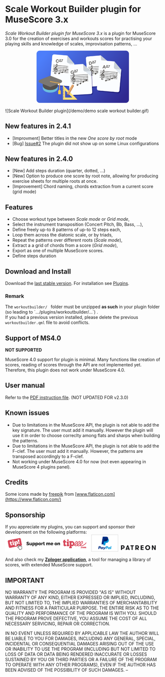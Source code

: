 # Scale Workout Builder plugin for MuseScore 3.x
*Scale Workout Builder plugin for MuseScore 3.x* is a plugin for MuseScore 3.0 for the creation of exercises and workouts scores for practising your playing skills and knowledge of scales, improvisation patterns, ...
<p align="center"><img src="/workoutbuilder/logo.png" Alt="logo" width="300" /></p>

![Scale Workout Builder plugin](/demo/demo scale workout builder.gif)

## New features in 2.4.1
* [Improvment] Better titles in the new *One score by root* mode
* [Bug] [Issue#2](https://github.com/lgvr123/musescore-workoutbuilder/issues/2) The plugin did not show up on some Linux configurations

## New features in 2.4.0
* [New] Add steps duration (quarter, dotted, ...)
* [New] Option to produce one score by root note, allowing for producing exercise sheets for multiple roots at once. 
* [Improvement] Chord naming, chords extraction from a current score (grid mode)

## Features
* Choose workout type between *Scale mode* or *Grid mode*,
* Select the instrument transposition (Concert Pitch, Bb, Bass, ...),
* Define freely up-to 8 patterns of up-to 12 steps each,
* Loop them across the diatonic scale, or by triads,
* Repeat the patterns over different roots (*Scale mode*),
* Extract a a grid of chords from a score (*Grid mode*),
* Export as one of multiple MuseScore scores.
* Define steps duration

## Download and Install ##
Download the [last stable version](https://github.com/lgvr123/musescore-workoutbuilder/releases).
For installation see [Plugins](https://musescore.org/en/handbook/3/plugins).
### Remark
The `workoutbuilder/ ` folder must be unzipped **as such** in your plugin folder (so leading to ´.../plugins/workoutbuilder/...´) . <br/>
If you had a previous version installed, please delete the previous `workoutbuilder.qml` file to avoid conflicts.

## Support of MS4.0
**NOT SUPPORTED**

MuseScore 4.0 support for plugin is minimal. Many functions like creation of scores, reading of scores through the API are not implemented yet.
Therefore, this plugin does not work under MuseScore 4.0.

## User manual
Refer to the [PDF instruction file](user_manual.pdf). (NOT UPDATED FOR v2.3.0)

## Known issues
* Due to limitations in the MuseScore API, the plugin is not able to add the key signature. The user must add it manually. However the plugin will use it in order to choose correclty among flats and sharps when building the patterns. 
* Due to limitations in the MuseScore API, the plugin is not able to add the F-clef. The user must add it manually. However, the patterns are transposed accordingly to a F-clef. 
* Not working under MuseScore 4.0 for now (not even appearing in MuseScore 4 plugins panel).


## Credits
Some icons made by [freepik](https://www.flaticon.com/authors/freepik) from [www.flaticon.com](https://www.flaticon.com/)

## Sponsorship ##
If you appreciate my plugins, you can support and sponsor their development on the following platforms:
[<img src="/support/Button-Tipeee.png" alt="Support me on Tipee" height="50"/>](https://www.tipeee.com/parkingb) 
[<img src="/support/paypal.jpg" alt="Support me on Paypal" height="55"/>](https://www.paypal.me/LaurentvanRoy) 
[<img src="/support/patreon.png" alt="Support me on Patreon" height="25"/>](https://patreon.com/parkingb)

And also check my **[Zploger application](https://www.parkingb.be/zploger)**, a tool for managing a library of scores, with extended MuseScore support.

## IMPORTANT
NO WARRANTY THE PROGRAM IS PROVIDED "AS IS" WITHOUT WARRANTY OF ANY KIND, EITHER EXPRESSED OR IMPLIED, INCLUDING, BUT NOT LIMITED TO, THE IMPLIED WARRANTIES OF MERCHANTABILITY AND FITNESS FOR A PARTICULAR PURPOSE. THE ENTIRE RISK AS TO THE QUALITY AND PERFORMANCE OF THE PROGRAM IS WITH YOU. SHOULD THE PROGRAM PROVE DEFECTIVE, YOU ASSUME THE COST OF ALL NECESSARY SERVICING, REPAIR OR CORRECTION.

IN NO EVENT UNLESS REQUIRED BY APPLICABLE LAW THE AUTHOR WILL BE LIABLE TO YOU FOR DAMAGES, INCLUDING ANY GENERAL, SPECIAL, INCIDENTAL OR CONSEQUENTIAL DAMAGES ARISING OUT OF THE USE OR INABILITY TO USE THE PROGRAM (INCLUDING BUT NOT LIMITED TO LOSS OF DATA OR DATA BEING RENDERED INACCURATE OR LOSSES SUSTAINED BY YOU OR THIRD PARTIES OR A FAILURE OF THE PROGRAM TO OPERATE WITH ANY OTHER PROGRAMS), EVEN IF THE AUTHOR HAS BEEN ADVISED OF THE POSSIBILITY OF SUCH DAMAGES.
–
